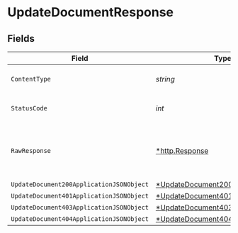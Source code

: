 # UpdateDocumentResponse


## Fields

| Field                                                                                            | Type                                                                                             | Required                                                                                         | Description                                                                                      |
| ------------------------------------------------------------------------------------------------ | ------------------------------------------------------------------------------------------------ | ------------------------------------------------------------------------------------------------ | ------------------------------------------------------------------------------------------------ |
| `ContentType`                                                                                    | *string*                                                                                         | :heavy_check_mark:                                                                               | HTTP response content type for this operation                                                    |
| `StatusCode`                                                                                     | *int*                                                                                            | :heavy_check_mark:                                                                               | HTTP response status code for this operation                                                     |
| `RawResponse`                                                                                    | [*http.Response](https://pkg.go.dev/net/http#Response)                                           | :heavy_minus_sign:                                                                               | Raw HTTP response; suitable for custom response parsing                                          |
| `UpdateDocument200ApplicationJSONObject`                                                         | [*UpdateDocument200ApplicationJSON](../../models/operations/updatedocument200applicationjson.md) | :heavy_minus_sign:                                                                               | OK                                                                                               |
| `UpdateDocument401ApplicationJSONObject`                                                         | [*UpdateDocument401ApplicationJSON](../../models/operations/updatedocument401applicationjson.md) | :heavy_minus_sign:                                                                               | Unauthenticated                                                                                  |
| `UpdateDocument403ApplicationJSONObject`                                                         | [*UpdateDocument403ApplicationJSON](../../models/operations/updatedocument403applicationjson.md) | :heavy_minus_sign:                                                                               | Forbidden                                                                                        |
| `UpdateDocument404ApplicationJSONObject`                                                         | [*UpdateDocument404ApplicationJSON](../../models/operations/updatedocument404applicationjson.md) | :heavy_minus_sign:                                                                               | Not Found                                                                                        |